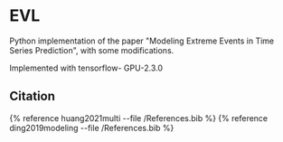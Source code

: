 # EVL
Python implementation of the paper "Modeling Extreme Events in Time Series Prediction", with some modifications.

Implemented with tensorflow-
GPU-2.3.0 

## Citation
{% reference huang2021multi --file /References.bib %}
{% reference ding2019modeling --file /References.bib %}

